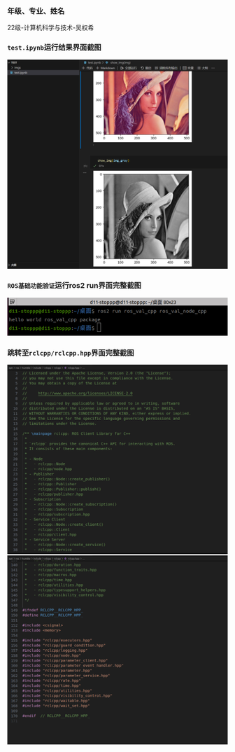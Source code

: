 ### 年级、专业、姓名

22级-计算机科学与技术-吴权希



### `test.ipynb`运行结果界面截图

<img src="image/1.png" width="750"  />



### `ROS基础功能验证`运行ros2 run界面完整截图

<img src="image/2.png" width="750" />



### 跳转至`rclcpp/rclcpp.hpp`界面完整截图

<img src="image/3.1.png" width="750" />

<img src="image/3.2.png" width="750" />